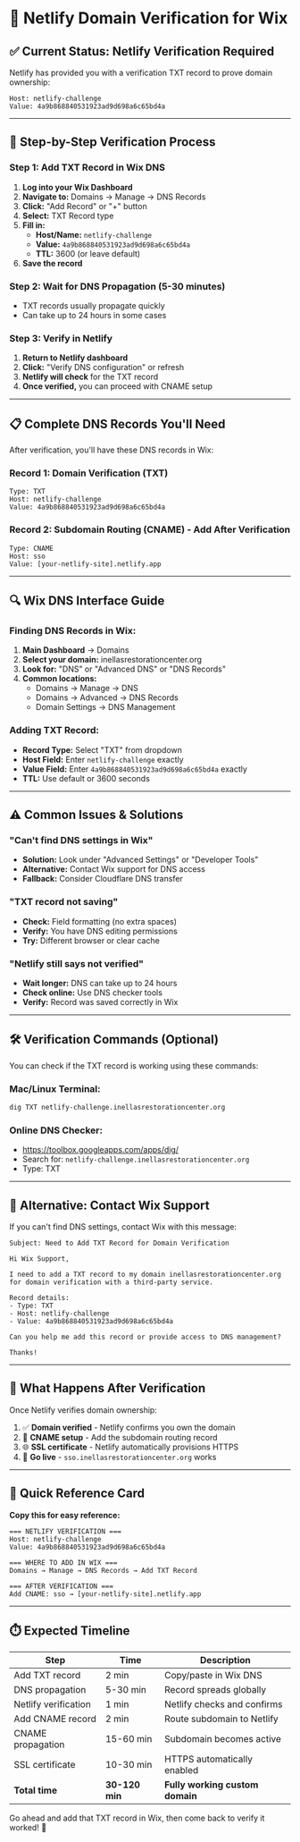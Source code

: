 # 🔐 Netlify Domain Verification for Wix

## ✅ Current Status: Netlify Verification Required

Netlify has provided you with a verification TXT record to prove domain ownership:

```
Host: netlify-challenge
Value: 4a9b868840531923ad9d698a6c65bd4a
```

---

## 🚀 Step-by-Step Verification Process

### Step 1: Add TXT Record in Wix DNS
1. **Log into your Wix Dashboard**
2. **Navigate to:** Domains → Manage → DNS Records
3. **Click:** "Add Record" or "+" button
4. **Select:** TXT Record type
5. **Fill in:**
   - **Host/Name:** `netlify-challenge`
   - **Value:** `4a9b868840531923ad9d698a6c65bd4a`
   - **TTL:** 3600 (or leave default)
6. **Save the record**

### Step 2: Wait for DNS Propagation (5-30 minutes)
- TXT records usually propagate quickly
- Can take up to 24 hours in some cases

### Step 3: Verify in Netlify
1. **Return to Netlify dashboard**
2. **Click:** "Verify DNS configuration" or refresh
3. **Netlify will check** for the TXT record
4. **Once verified,** you can proceed with CNAME setup

---

## 📋 Complete DNS Records You'll Need

After verification, you'll have these DNS records in Wix:

### Record 1: Domain Verification (TXT)
```
Type: TXT
Host: netlify-challenge
Value: 4a9b868840531923ad9d698a6c65bd4a
```

### Record 2: Subdomain Routing (CNAME) - Add After Verification
```
Type: CNAME
Host: sso
Value: [your-netlify-site].netlify.app
```

---

## 🔍 Wix DNS Interface Guide

### Finding DNS Records in Wix:
1. **Main Dashboard** → Domains
2. **Select your domain:** inellasrestorationcenter.org
3. **Look for:** "DNS" or "Advanced DNS" or "DNS Records"
4. **Common locations:**
   - Domains → Manage → DNS
   - Domains → Advanced → DNS Records
   - Domain Settings → DNS Management

### Adding TXT Record:
- **Record Type:** Select "TXT" from dropdown
- **Host Field:** Enter `netlify-challenge` exactly
- **Value Field:** Enter `4a9b868840531923ad9d698a6c65bd4a` exactly
- **TTL:** Use default or 3600 seconds

---

## ⚠️ Common Issues & Solutions

### "Can't find DNS settings in Wix"
- **Solution:** Look under "Advanced Settings" or "Developer Tools"
- **Alternative:** Contact Wix support for DNS access
- **Fallback:** Consider Cloudflare DNS transfer

### "TXT record not saving"
- **Check:** Field formatting (no extra spaces)
- **Verify:** You have DNS editing permissions
- **Try:** Different browser or clear cache

### "Netlify still says not verified"
- **Wait longer:** DNS can take up to 24 hours
- **Check online:** Use DNS checker tools
- **Verify:** Record was saved correctly in Wix

---

## 🛠️ Verification Commands (Optional)

You can check if the TXT record is working using these commands:

### Mac/Linux Terminal:
```bash
dig TXT netlify-challenge.inellasrestorationcenter.org
```

### Online DNS Checker:
- https://toolbox.googleapps.com/apps/dig/
- Search for: `netlify-challenge.inellasrestorationcenter.org`
- Type: TXT

---

## 📧 Alternative: Contact Wix Support

If you can't find DNS settings, contact Wix with this message:

```
Subject: Need to Add TXT Record for Domain Verification

Hi Wix Support,

I need to add a TXT record to my domain inellasrestorationcenter.org for domain verification with a third-party service.

Record details:
- Type: TXT
- Host: netlify-challenge  
- Value: 4a9b868840531923ad9d698a6c65bd4a

Can you help me add this record or provide access to DNS management?

Thanks!
```

---

## 🎯 What Happens After Verification

Once Netlify verifies domain ownership:

1. ✅ **Domain verified** - Netlify confirms you own the domain
2. 🔄 **CNAME setup** - Add the subdomain routing record
3. 🌐 **SSL certificate** - Netlify automatically provisions HTTPS
4. 🚀 **Go live** - `sso.inellasrestorationcenter.org` works

---

## 📱 Quick Reference Card

**Copy this for easy reference:**

```
=== NETLIFY VERIFICATION ===
Host: netlify-challenge
Value: 4a9b868840531923ad9d698a6c65bd4a

=== WHERE TO ADD IN WIX ===
Domains → Manage → DNS Records → Add TXT Record

=== AFTER VERIFICATION ===
Add CNAME: sso → [your-netlify-site].netlify.app
```

---

## ⏱️ Expected Timeline

| Step | Time | Description |
|------|------|-------------|
| Add TXT record | 2 min | Copy/paste in Wix DNS |
| DNS propagation | 5-30 min | Record spreads globally |
| Netlify verification | 1 min | Netlify checks and confirms |
| Add CNAME record | 2 min | Route subdomain to Netlify |
| CNAME propagation | 15-60 min | Subdomain becomes active |
| SSL certificate | 10-30 min | HTTPS automatically enabled |
| **Total time** | **30-120 min** | **Fully working custom domain** |

Go ahead and add that TXT record in Wix, then come back to verify it worked! 🚀
